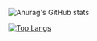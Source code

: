 ![Anurag's GitHub stats](https://github-readme-stats.vercel.app/api?username=RexFracht868454&show_icons=true&theme=transparent)
        
[![Top Langs](https://github-readme-stats.vercel.app/api/top-langs/?username=RexFracht868454)](https://github.com/anuraghazra/github-readme-stats)
